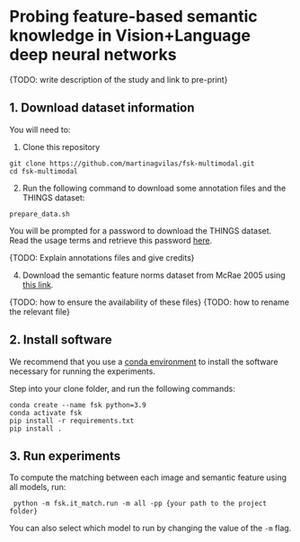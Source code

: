 # Probing feature-based semantic knowledge in Vision+Language deep neural networks

{TODO: write description of the study and link to pre-print}

## 1. Download dataset information
You will need to:

1. Clone this repository
```
git clone https://github.com/martinagvilas/fsk-multimodal.git
cd fsk-multimodal
```

2. Run the following command to download some annotation files and the THINGS dataset:
```
prepare_data.sh
```
You will be prompted for a password to download the THINGS dataset.
Read the usage terms and retrieve this password [here](https://osf.io/srv7t).

{TODO: Explain annotations files and give credits}

4. Download the semantic feature norms dataset from McRae 2005 using 
[this link](https://sites.google.com/site/kenmcraelab/norms-data).

{TODO: how to ensure the availability of these files}
{TODO: how to rename the relevant file}


## 2. Install software
We recommend that you use a [conda environment](https://docs.conda.io/projects/conda/en/latest/index.html) to install the software necessary for running the experiments.

Step into your clone folder, and run the following commands:
```
conda create --name fsk python=3.9
conda activate fsk
pip install -r requirements.txt
pip install .
```

## 3. Run experiments
To compute the matching between each image and semantic feature using all models, 
run:

```
 python -m fsk.it_match.run -m all -pp {your path to the project folder}
```

You can also select which model to run by changing the value of the `-m` flag.
